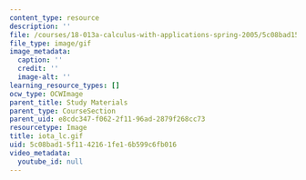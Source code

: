 ```yaml
---
content_type: resource
description: ''
file: /courses/18-013a-calculus-with-applications-spring-2005/5c08bad15f1142161fe16b599c6fb016_iota_lc.gif
file_type: image/gif
image_metadata:
  caption: ''
  credit: ''
  image-alt: ''
learning_resource_types: []
ocw_type: OCWImage
parent_title: Study Materials
parent_type: CourseSection
parent_uid: e8cdc347-f062-2f11-96ad-2879f268cc73
resourcetype: Image
title: iota_lc.gif
uid: 5c08bad1-5f11-4216-1fe1-6b599c6fb016
video_metadata:
  youtube_id: null
---
```

